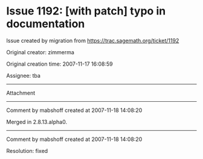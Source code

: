 # Issue 1192: [with patch] typo in documentation

Issue created by migration from https://trac.sagemath.org/ticket/1192

Original creator: zimmerma

Original creation time: 2007-11-17 16:08:59

Assignee: tba




---

Attachment


---

Comment by mabshoff created at 2007-11-18 14:08:20

Merged in 2.8.13.alpha0.


---

Comment by mabshoff created at 2007-11-18 14:08:20

Resolution: fixed
